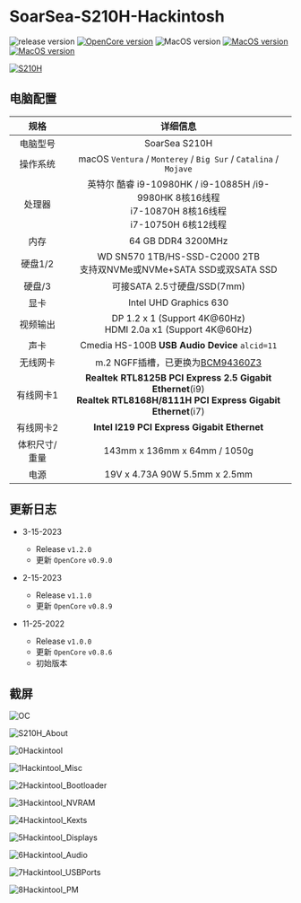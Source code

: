 # SoarSea-S210H-Hackintosh

![release version](https://img.shields.io/github/v/release/daliansky/SoarSea-S210H-Hackintosh?style=for-the-badge)  [![OpenCore version](https://img.shields.io/badge/OpenCore-0.9.1-informational.svg)](https://github.com/acidanthera/OpenCorePkg) ![MacOS version](https://img.shields.io/badge/Ventura-13.3.1-informational.svg) [![MacOS version](https://img.shields.io/badge/Monterey-12.6.5%2021G419-informational.svg)](https://www.apple.com/macos) [![MacOS version](https://img.shields.io/badge/Bigsur-11.7.4%2020G1116-informational.svg)](https://www.apple.com/macos)

[![S210H](./ScreenShots/S210H_Dock.png)](https://item.taobao.com/item.htm?id=693991506304)

## 电脑配置

|     规格      |                           详细信息                           |
| :-----------: | :----------------------------------------------------------: |
|   电脑型号    |                        SoarSea S210H                         |
|   操作系统    | macOS `Ventura` /  `Monterey` / `Big Sur` / `Catalina` / `Mojave` |
|    处理器     |               英特尔 酷睿 i9-10980HK / i9-10885H /i9-9980HK 8核16线程<br />i7-10870H 8核16线程<br />i7-10750H 6核12线程               |
|     内存      |                      64 GB DDR4 3200MHz                      |
|    硬盘1/2    | WD SN570 1TB/HS-SSD-C2000 2TB<br />支持双NVMe或NVMe+SATA SSD或双SATA SSD |
|    硬盘/3     |                 可接SATA 2.5寸硬盘/SSD(7mm)                  |
|     显卡      |                    Intel UHD Graphics 630                    |
|   视频输出    | DP 1.2 x 1 (Support 4K@60Hz)<br />HDMI 2.0a x1 (Support 4K@60Hz) |
|     声卡      |        Cmedia HS-100B **USB Audio Device** `alcid=11`        |
|   无线网卡    | m.2 NGFF插槽，已更换为[BCM94360Z3](https://blog.daliansky.net/uploads/WeChatandShop.png) |
|   有线网卡1   | **Realtek RTL8125B PCI Express 2.5 Gigabit Ethernet**(i9)<br />**Realtek RTL8168H/8111H PCI Express Gigabit Ethernet**(i7) |
|   有线网卡2   |         **Intel I219 PCI Express Gigabit Ethernet**          |
| 体积尺寸/重量 |                 143mm x 136mm x 64mm / 1050g                 |
|     电源      |                19V x 4.73A 90W 5.5mm x 2.5mm                 |

## 更新日志

- 3-15-2023
  - Release `v1.2.0`
  - 更新 `OpenCore` `v0.9.0`
  
- 2-15-2023
  - Release `v1.1.0`
  - 更新 `OpenCore` `v0.8.9`
- 11-25-2022
  - Release `v1.0.0`
  - 更新 `OpenCore` `v0.8.6`
  - 初始版本

## 截屏



![OC](./ScreenShots/OC.png)

![S210H_About](./ScreenShots/S210H_About.png)

![0Hackintool](./ScreenShots/0Hackintool.png)

![1Hackintool_Misc](./ScreenShots/1Hackintool_Misc.png)

![2Hackintool_Bootloader](./ScreenShots/2Hackintool_Bootloader.png)

![3Hackintool_NVRAM](./ScreenShots/3Hackintool_NVRAM.png)

![4Hackintool_Kexts](./ScreenShots/4Hackintool_Kexts.png)

![5Hackintool_Displays](./ScreenShots/5Hackintool_Displays.png)

![6Hackintool_Audio](./ScreenShots/6Hackintool_Audio.png)

![7Hackintool_USBPorts](./ScreenShots/7Hackintool_USBPorts.png)

![8Hackintool_PM](./ScreenShots/8Hackintool_PM.png)
